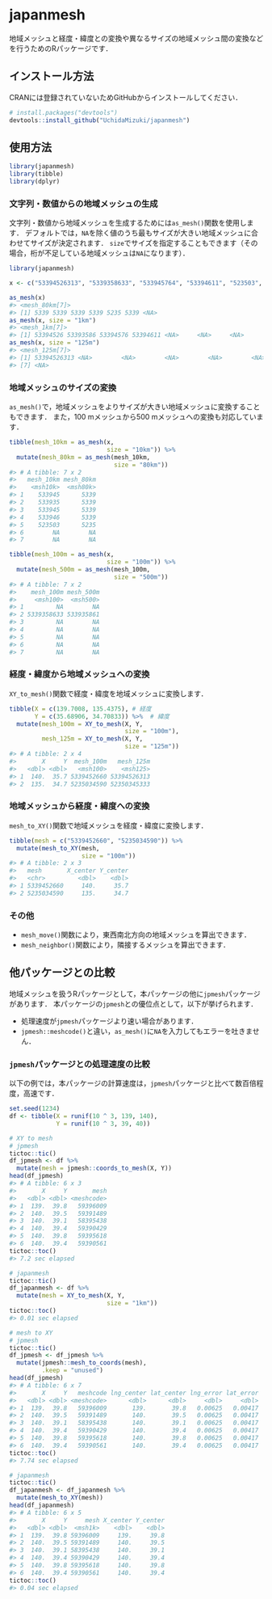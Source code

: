
<!-- README.md is generated from README.Rmd. Please edit that file -->

# japanmesh

<!-- badges: start -->
<!-- badges: end -->

地域メッシュと経度・緯度との変換や異なるサイズの地域メッシュ間の変換などを行うためのRパッケージです．

## インストール方法

<!-- You can install the released version of japanmesh from [CRAN](https://CRAN.R-project.org) with: -->
<!-- ``` r -->
<!-- install.packages("japanmesh") -->
<!-- ``` -->
<!-- And the development version from [GitHub](https://github.com/) with: -->

CRANには登録されていないためGitHubからインストールしてください．

``` r
# install.packages("devtools")
devtools::install_github("UchidaMizuki/japanmesh")
```

## 使用方法

``` r
library(japanmesh)
library(tibble)
library(dplyr)
```

### 文字列・数値からの地域メッシュの生成

文字列・数値から地域メッシュを生成するためには`as_mesh()`関数を使用します．
デフォルトでは，`NA`を除く値のうち最もサイズが大きい地域メッシュに合わせてサイズが決定されます．
`size`でサイズを指定することもできます（その場合，桁が不足している地域メッシュは`NA`になります）．

``` r
library(japanmesh)

x <- c("53394526313", "5339358633", "533945764", "53394611", "523503", "5339", NA)

as_mesh(x)
#> <mesh_80km[7]>
#> [1] 5339 5339 5339 5339 5235 5339 <NA>
as_mesh(x, size = "1km")
#> <mesh_1km[7]>
#> [1] 53394526 53393586 53394576 53394611 <NA>     <NA>     <NA>
as_mesh(x, size = "125m")
#> <mesh_125m[7]>
#> [1] 53394526313 <NA>        <NA>        <NA>        <NA>        <NA>       
#> [7] <NA>
```

### 地域メッシュのサイズの変換

`as_mesh()`で，地域メッシュをよりサイズが大きい地域メッシュに変換することもできます．
また，100 mメッシュから500 mメッシュへの変換も対応しています．

``` r
tibble(mesh_10km = as_mesh(x, 
                           size = "10km")) %>% 
  mutate(mesh_80km = as_mesh(mesh_10km,
                             size = "80km"))
#> # A tibble: 7 x 2
#>   mesh_10km mesh_80km
#>    <msh10k>  <msh80k>
#> 1    533945      5339
#> 2    533935      5339
#> 3    533945      5339
#> 4    533946      5339
#> 5    523503      5235
#> 6        NA        NA
#> 7        NA        NA

tibble(mesh_100m = as_mesh(x,
                           size = "100m")) %>% 
  mutate(mesh_500m = as_mesh(mesh_100m,
                             size = "500m"))
#> # A tibble: 7 x 2
#>    mesh_100m mesh_500m
#>     <msh100>  <msh500>
#> 1         NA        NA
#> 2 5339358633 533935861
#> 3         NA        NA
#> 4         NA        NA
#> 5         NA        NA
#> 6         NA        NA
#> 7         NA        NA
```

### 経度・緯度から地域メッシュへの変換

`XY_to_mesh()`関数で経度・緯度を地域メッシュに変換します．

``` r
tibble(X = c(139.7008, 135.4375), # 経度
       Y = c(35.68906, 34.70833)) %>%  # 緯度
  mutate(mesh_100m = XY_to_mesh(X, Y,
                                size = "100m"),
         mesh_125m = XY_to_mesh(X, Y,
                                size = "125m"))
#> # A tibble: 2 x 4
#>       X     Y  mesh_100m   mesh_125m
#>   <dbl> <dbl>   <msh100>    <msh125>
#> 1  140.  35.7 5339452660 53394526313
#> 2  135.  34.7 5235034590 52350345333
```

### 地域メッシュから経度・緯度への変換

`mesh_to_XY()`関数で地域メッシュを経度・緯度に変換します．

``` r
tibble(mesh = c("5339452660", "5235034590")) %>% 
  mutate(mesh_to_XY(mesh,
                    size = "100m"))
#> # A tibble: 2 x 3
#>   mesh       X_center Y_center
#>   <chr>         <dbl>    <dbl>
#> 1 5339452660     140.     35.7
#> 2 5235034590     135.     34.7
```

### その他

-   `mesh_move()`関数により，東西南北方向の地域メッシュを算出できます．
-   `mesh_neighbor()`関数により，隣接するメッシュを算出できます．

## 他パッケージとの比較

地域メッシュを扱うRパッケージとして，本パッケージの他に`jpmesh`パッケージがあります．
本パッケージの`jpmesh`との優位点として，以下が挙げられます．

-   処理速度が`jpmesh`パッケージより速い場合があります．
-   `jpmesh::meshcode()`と違い，`as_mesh()`に`NA`を入力してもエラーを吐きません．

### `jpmesh`パッケージとの処理速度の比較

以下の例では，本パッケージの計算速度は，`jpmesh`パッケージと比べて数百倍程度，高速です．

``` r
set.seed(1234)
df <- tibble(X = runif(10 ^ 3, 139, 140),
             Y = runif(10 ^ 3, 39, 40))

# XY to mesh
# jpmesh
tictoc::tic()
df_jpmesh <- df %>% 
  mutate(mesh = jpmesh::coords_to_mesh(X, Y))
head(df_jpmesh)
#> # A tibble: 6 x 3
#>       X     Y       mesh
#>   <dbl> <dbl> <meshcode>
#> 1  139.  39.8   59396009
#> 2  140.  39.5   59391489
#> 3  140.  39.1   58395438
#> 4  140.  39.4   59390429
#> 5  140.  39.8   59395618
#> 6  140.  39.4   59390561
tictoc::toc()
#> 7.2 sec elapsed

# japanmesh
tictoc::tic()
df_japanmesh <- df %>% 
  mutate(mesh = XY_to_mesh(X, Y,
                           size = "1km"))
tictoc::toc()
#> 0.01 sec elapsed

# mesh to XY
# jpmesh
tictoc::tic()
df_jpmesh <- df_jpmesh %>% 
  mutate(jpmesh::mesh_to_coords(mesh),
         .keep = "unused")
head(df_jpmesh)
#> # A tibble: 6 x 7
#>       X     Y   meshcode lng_center lat_center lng_error lat_error
#>   <dbl> <dbl> <meshcode>      <dbl>      <dbl>     <dbl>     <dbl>
#> 1  139.  39.8   59396009       139.       39.8   0.00625   0.00417
#> 2  140.  39.5   59391489       140.       39.5   0.00625   0.00417
#> 3  140.  39.1   58395438       140.       39.1   0.00625   0.00417
#> 4  140.  39.4   59390429       140.       39.4   0.00625   0.00417
#> 5  140.  39.8   59395618       140.       39.8   0.00625   0.00417
#> 6  140.  39.4   59390561       140.       39.4   0.00625   0.00417
tictoc::toc()
#> 7.74 sec elapsed

# japanmesh
tictoc::tic()
df_japanmesh <- df_japanmesh %>% 
  mutate(mesh_to_XY(mesh))
head(df_japanmesh)
#> # A tibble: 6 x 5
#>       X     Y     mesh X_center Y_center
#>   <dbl> <dbl>  <msh1k>    <dbl>    <dbl>
#> 1  139.  39.8 59396009     139.     39.8
#> 2  140.  39.5 59391489     140.     39.5
#> 3  140.  39.1 58395438     140.     39.1
#> 4  140.  39.4 59390429     140.     39.4
#> 5  140.  39.8 59395618     140.     39.8
#> 6  140.  39.4 59390561     140.     39.4
tictoc::toc()
#> 0.04 sec elapsed
```
